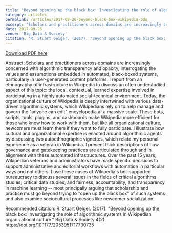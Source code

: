```yaml
---
title: "Beyond opening up the black box: Investigating the role of algorithmic systems in Wikipedian organizational culture"
category: articles
permalink: /articles/2017-09-26-beyond-black-box-wikipedia-bds
excerpt: "Scholars and practitioners across domains are increasingly concerned with algorithmic transparency and opacity, interrogating the values and assumptions embedded in automated, black-boxed systems, particularly in user-generated content platforms. I report from an ethnography of infrastructure in Wikipedia to discuss an often understudied aspect of this topic: the local, contextual, learned expertise involved in participating in a highly automated social-technical environment."
date: 2017-09-26
venue: 'Big Data & Society'
citation: 'R. Stuart Geiger. (2017). "Beyond opening up the black box: Investigating the role of algorithmic systems in Wikipedian organizational culture." Big Data & Society 4(2). https://doi.org/10.1177/2053951717730735'
---
```


<a href='http://stuartgeiger.com/algoculture-bds.pdf'>Download PDF here</a>

Abstract: Scholars and practitioners across domains are increasingly concerned with algorithmic transparency and opacity, interrogating the values and assumptions embedded in automated, black-boxed systems, particularly in user-generated content platforms. I report from an ethnography of infrastructure in Wikipedia to discuss an often understudied aspect of this topic: the local, contextual, learned expertise involved in participating in a highly automated social-technical environment. Today, the organizational culture of Wikipedia is deeply intertwined with various data-driven algorithmic systems, which Wikipedians rely on to help manage and govern the "anyone can edit" encyclopedia at a massive scale. These bots, scripts, tools, plugins, and dashboards make Wikipedia more efficient for those who know how to work with them, but like all organizational culture, newcomers must learn them if they want to fully participate. I illustrate how cultural and organizational expertise is enacted around algorithmic agents by discussing two autoethnographic vignettes, which relate my personal experience as a veteran in Wikipedia. I present thick descriptions of how governance and gatekeeping practices are articulated through and in alignment with these automated infrastructures. Over the past 15 years, Wikipedian veterans and administrators have made specific decisions to support administrative and editorial workflows with automation in particular ways and not others. I use these cases of Wikipedia's bot-supported bureaucracy to discuss several issues in the fields of critical algorithms studies; critical data studies; and fairness, accountability, and transparency in machine learning -- most principally arguing that scholarship and practice must go beyond trying to "open up the black box" of such systems and also examine sociocultural processes like newcomer socialization.

Recommended citation: R. Stuart Geiger. (2017). "Beyond opening up the black box: Investigating the role of algorithmic systems in Wikipedian organizational culture." Big Data & Society 4(2). https://doi.org/10.1177/2053951717730735
